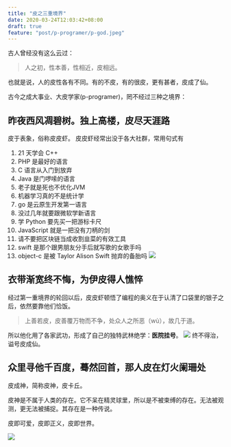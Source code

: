 ```yaml
---
title: "皮之三重境界"
date: 2020-03-24T12:03:42+08:00
draft: true
feature: "post/p-programer/p-god.jpeg"
---
```


古人曾经没有这么云过：
> 人之初，性本善，性相近，皮相远。

也就是说，人的皮性各有不同。有的不皮，有的很皮，更有甚者，皮成了仙。
 
古今之成大事业、大皮学家(p-programer)，罔不经过三种之境界：
 
## 昨夜西风凋碧树。独上高楼，皮尽天涯路

皮于表象，俗称皮皮虾。
皮皮虾经常出没于各大社群，常用句式有
1. 21 天学会 C++
1. PHP 是最好的语言
2. C 语言从入门到放弃
2. Java 是门啰嗦的语言
3. 老子就是死也不优化JVM 
3. 机器学习真的不是统计学
4. go 是云原生开发第一语言
2. 没过几年就要跟微软学新语言
3. 学 Python 要先买一把游标卡尺
4. JavaScript 就是一把没有刀柄的剑
6. 请不要把区块链当成收割韭菜的有效工具
7. swift 是那个跟男朋友分手后就写歌的女歌手吗
8. object-c 是被 Taylor Alison Swift 抛弃的备胎吗
![](/image/post/p-programer/p-army.jpg)

## 衣带渐宽终不悔，为伊皮得人憔悴

经过第一重境界的轮回以后，皮皮虾顿悟了编程的奥义在于认清了口袋里的银子之后，依然要靠他们恰饭。

> 上善若皮，皮善覆万物而不争，处众人之所恶（wù），故几于道。

所以他化用了各家武功，形成了自己的独特武林绝学：**医院挂号**。
![](/image/post/p-programer/p-immortal.jpg)
终不得治，谥号皮成仙。

## 众里寻他千百度，蓦然回首，那人皮在灯火阑珊处

皮成神，简称皮神，皮卡丘。

皮神是不属于人类的存在。它不呆在精灵球里，所以是不被束缚的存在。无法被观测，更无法被捕捉。其存在是一种传说。

皮即可爱，皮即正义，皮即世界。

![](/image/post/p-programer/p-detective.gif)